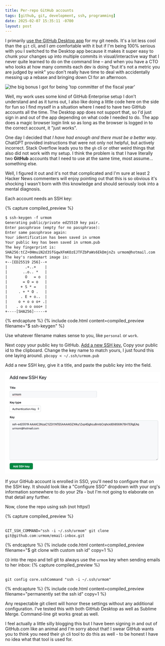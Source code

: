 ```yaml
---
title: Per-repo GitHub accounts
tags: [github, git, development, ssh, programming]
date: 2025-02-07 15:35:11 -0700
layout: post
---
```

I primarily [use the GitHub Desktop app](/uses) for my git needs. It's a lot less cool than the `git` cli, and I _am_ comfortable with it but if I'm being 100% serious with you I switched to the Desktop app because it makes it super easy to chunk your changes up into multiple commits in visual/interactive way that I never quite learned to do on the command line – and when you have a CTO who looks at how many commits each dev is doing "but it's not a metric you are judged by *wink*" you don't really have time to deal with accidentally messing up a rebase and bringing down CI for an afternoon.

<img src="loljk" alt="the big bonus I got for being 'top committer of the fiscal year'" width="20%"/>

Well, my work uses some kind of GitHub Enterprise setup I don't understand and as it turns out, I also like doing a little code here on the side for fun so I find myself in a situation where I need to have two GitHub accounts all the time. The Desktop app does not support that, so I'd just sign in and out of the app depending on what code I needed to do. The app does a magic browser login link so as long as the browser is logged in to the correct account, it "just works".

One day I decided that _I have had enough and there must be a better way_. ChatGPT provided instructions that were not only not helpful, but actively incorrect. Stack Overflow leads you to the `gh` cli or other weird things that also did not work with my setup. I think the problem is that I have literally two **GitHub** accounts that I need to use at the same time, most assume... something else.

Well, I figured it out and it's not that complicated and I'm sure at least 2 Hacker News commenters will enjoy pointing out that this is so obvious it's shocking I wasn't born with this knowledge and should seriously look into a mental diagnosis.

Each account needs an SSH key:

{% capture compiled_preview %}
<pre><code>$ ssh-keygen -f urmom
Generating public/private ed25519 key pair.
Enter passphrase (empty for no passphrase):
Enter same passphrase again:
Your identification has been saved in urmom
Your public key has been saved in urmom.pub
The key fingerprint is:
SHA256:tCZ+0HmuiN2d3SfGqwXFmKOzEJTFZbPaWs6EkDmjnZs urmom@hotmail.com
The key's randomart image is:
+--[ED25519 256]--+
|        .+..+    |
|       ..o.. *   |
|        O   = o  |
|       = O = o   |
|      + S * =    |
|     . + * O .   |
|      . E + o..  |
|     o + o o o+ .|
|    . o o o ooo+ |
+----[SHA256]-----+
</code></pre>
{% endcapture %}
{% include code.html
  content=compiled_preview
  filename="$ ssh-keygen"
%}


Use whatever filename makes sense to you, like `personal` or `work`.

Next copy your public key to GitHub. [Add a new SSH key.](https://github.com/settings/keys) Copy your public id to the clipboard. Change the key name to match yours, I just found this one laying around. `pbcopy < ~/.ssh/urmom.pub`

Add a new SSH key, give it a title, and paste the public key into the field.

![Github](/public/media/posts/ssh/github.jpg)

If your GitHub account is enrolled in SSO, you'll need to configure that on the SSH key. It should look like a "Configure SSO" dropdown with your org's information somewhere to do your 2fa - but I'm not going to elaborate on that detail any further.

Now, clone the repo using ssh (not https!)

{% capture compiled_preview %}
<pre><code>
GIT_SSH_COMMAND="ssh -i ~/.ssh/urmom" git clone git@github.com:urmom/email-inbox.git
</code></pre>
{% endcapture %}
{% include code.html
  content=compiled_preview
  filename="$ git clone with custom ssh id"
  copy=1
%}

`CD` into the repo and tell git to always use the `urmom` key when sending emails to her inbox:
{% capture compiled_preview %}
<pre><code>
git config core.sshCommand "ssh -i ~/.ssh/urmom"
</code></pre>
{% endcapture %}
{% include code.html
  content=compiled_preview
  filename="permanently set the ssh id"
  copy=1
%}

Any respectable git client will honor these settings without any additional configuration. I've tested this with both GitHub Desktop as well as Sublime Merge. Command-line git works great as well.

I feel actually a little silly blogging this but I have been signing in and out of GitHub.com like an animal and I'm sorry about that! I swear GitHub wants you to think you need their `gh` cli tool to do this as well - to be honest I have no idea what that tool is used for.
